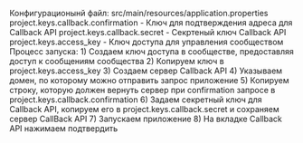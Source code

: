 Конфигурационынй файл: src/main/resources/application.properties
    project.keys.callback.confirmation - Ключ для подтверждения адреса для Callback API
    project.keys.callback.secret - Секртеный ключ Callback API
    project.keys.access_key - Ключ доступа для управления сообществом
Процесс запуска:
    1) Создаем ключ доступа в сообществе, предоставляя доступ к сообщениям сообщества
    2) Копируем ключ в project.keys.access_key
    3) Создаем сервер Callback API
    4) Указываем домен, по которому можно отправить запрос приложение
    5) Копируем строку, которую должен вернуть сервер при confirmation запросе в project.keys.callback.confirmation
    6) Задаем секретный ключ для Callback API, копируем его в project.keys.callback.secret и сохраняем сервер CallBack API
    7) Запускаем приложение
    8) На вкладке Callback API нажимаем подтвердить
